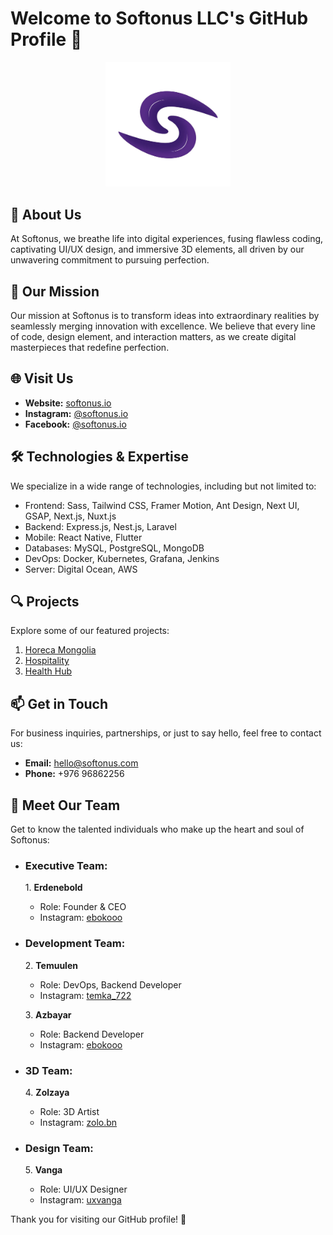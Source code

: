 # Welcome to Softonus LLC's GitHub Profile 👋

<p align="center">
  <img src="https://github.com/softonus-io/.github/blob/main/softonus-logo.jpg" alt="Softonus LLC Logo" width="200"/>
</p>

## 🌟 About Us

At Softonus, we breathe life into digital experiences, fusing flawless coding, captivating UI/UX design, and immersive 3D elements, all driven by our unwavering commitment to pursuing perfection.

## 🚀 Our Mission

Our mission at Softonus is to transform ideas into extraordinary realities by seamlessly merging innovation with excellence. We believe that every line of code, design element, and interaction matters, as we create digital masterpieces that redefine perfection.

## 🌐 Visit Us

- **Website:** [softonus.io](https://softonus.com)
- **Instagram:** [@softonus.io](https://instagram.com/softonus.llc)
- **Facebook:** [@softonus.io](https://facebook.com/softonus.io)

## 🛠️ Technologies & Expertise

We specialize in a wide range of technologies, including but not limited to:

- Frontend: Sass, Tailwind CSS, Framer Motion, Ant Design, Next UI, GSAP, Next.js, Nuxt.js
- Backend: Express.js, Nest.js, Laravel
- Mobile: React Native, Flutter
- Databases: MySQL, PostgreSQL, MongoDB
- DevOps: Docker, Kubernetes, Grafana, Jenkins
- Server: Digital Ocean, AWS

## 🔍 Projects

Explore some of our featured projects:

1. [Horeca Mongolia](https://horecamongolia.com)
2. [Hospitality](https://hospitality.mn)
3. [Health Hub](https://healthhub.mn)

## 📫 Get in Touch

For business inquiries, partnerships, or just to say hello, feel free to contact us:

- **Email:** hello@softonus.com
- **Phone:** +976 96862256

## 👥 Meet Our Team

Get to know the talented individuals who make up the heart and soul of Softonus:

- ### Executive Team:

   1\. **Erdenebold**
     - Role: Founder & CEO
     - Instagram: [ebokooo](https://instagram.com/ebokooo)

- ### Development Team:

   2\. **Temuulen**
     - Role: DevOps, Backend Developer
     - Instagram: [temka_722](https://instagram.com/temka_722)

   3\. **Azbayar**
     - Role: Backend Developer
     - Instagram: [ebokooo](https://instagram.com/ebokooo)
       
- ### 3D Team:

   4\. **Zolzaya**
     - Role: 3D Artist
     - Instagram: [zolo.bn](https://instagram.com/zolo.bn)

- ### Design Team:

   5\. **Vanga**
     - Role: UI/UX Designer
     - Instagram: [uxvanga](https://instagram.com/uxvanga)

Thank you for visiting our GitHub profile! 🚀
